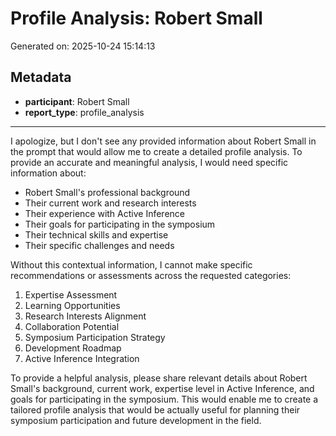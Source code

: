 # Profile Analysis: Robert Small

Generated on: 2025-10-24 15:14:13

## Metadata

- **participant**: Robert Small
- **report_type**: profile_analysis

---

I apologize, but I don't see any provided information about Robert Small in the prompt that would allow me to create a detailed profile analysis. To provide an accurate and meaningful analysis, I would need specific information about:

- Robert Small's professional background
- Their current work and research interests
- Their experience with Active Inference
- Their goals for participating in the symposium
- Their technical skills and expertise
- Their specific challenges and needs

Without this contextual information, I cannot make specific recommendations or assessments across the requested categories:

1. Expertise Assessment
2. Learning Opportunities
3. Research Interests Alignment
4. Collaboration Potential
5. Symposium Participation Strategy
6. Development Roadmap
7. Active Inference Integration

To provide a helpful analysis, please share relevant details about Robert Small's background, current work, expertise level in Active Inference, and goals for participating in the symposium. This would enable me to create a tailored profile analysis that would be actually useful for planning their symposium participation and future development in the field.
